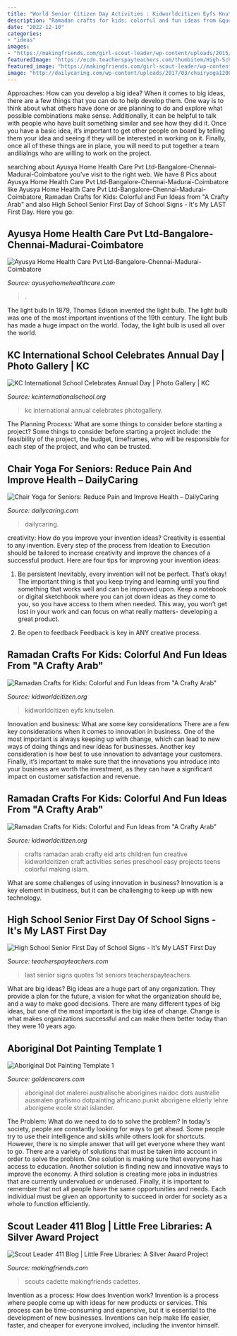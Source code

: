 ```yaml
---
title: "World Senior Citizen Day Activities : Kidworldcitizen Eyfs Knutselen"
description: "Ramadan crafts for kids: colorful and fun ideas from &quot;a crafty arab&quot;"
date: "2022-12-10"
categories:
- "ideas"
images:
- "https://makingfriends.com/girl-scout-leader/wp-content/uploads/2015/09/11807714_962862763755088_6259400444305124938_o.jpg"
featuredImage: "https://ecdn.teacherspayteachers.com/thumbitem/High-School-Senior-First-Day-of-School-Signs-It-s-My-LAST-First-Day-of-School-3259970-1500105001/original-3259970-2.jpg"
featured_image: "https://makingfriends.com/girl-scout-leader/wp-content/uploads/2015/09/11807714_962862763755088_6259400444305124938_o.jpg"
image: "http://dailycaring.com/wp-content/uploads/2017/03/chairyoga1200x630.jpg"
---
```



Approaches: How can you develop a big idea?
When it comes to big ideas, there are a few things that you can do to help develop them. One way is to think about what others have done or are planning to do and explore what possible combinations make sense. Additionally, it can be helpful to talk with people who have built something similar and see how they did it. Once you have a basic idea, it’s important to get other people on board by telling them your idea and seeing if they will be interested in working on it. Finally, once all of these things are in place, you will need to put together a team andilialngs who are willing to work on the project.

	

		
searching about Ayusya Home Health Care Pvt Ltd-Bangalore-Chennai-Madurai-Coimbatore you've visit to the right web. We have 8 Pics about Ayusya Home Health Care Pvt Ltd-Bangalore-Chennai-Madurai-Coimbatore like Ayusya Home Health Care Pvt Ltd-Bangalore-Chennai-Madurai-Coimbatore, Ramadan Crafts for Kids: Colorful and Fun Ideas from &quot;A Crafty Arab&quot; and also High School Senior First Day of School Signs - It&#039;s My LAST First Day. Here you go:
		
    
## Ayusya Home Health Care Pvt Ltd-Bangalore-Chennai-Madurai-Coimbatore

<img loading=lazy src="https://www.ayusyahomehealthcare.com/wp-content/uploads/2020/07/ghee-butter-in-glass-jar-with-wooden-spoon-e1595913450622-1024x683.jpg" onerror="this.onerror=null;this.src='https://tse4.mm.bing.net/th?id=OIP.miPLKHjOWRBGFr1ahKux5AHaE8&amp;pid=15.1';" alt="Ayusya Home Health Care Pvt Ltd-Bangalore-Chennai-Madurai-Coimbatore">

_Source: ayusyahomehealthcare.com_

>. 

	

The light bulb
In 1879, Thomas Edison invented the light bulb. The light bulb was one of the most important inventions of the 19th century. The light bulb has made a huge impact on the world. Today, the light bulb is used all over the world.

    
## KC International School Celebrates Annual Day | Photo Gallery | KC

<img loading=lazy src="https://kcinternationalschool.org/photogallery/images2014/annual-day/4.jpg" onerror="this.onerror=null;this.src='https://tse3.mm.bing.net/th?id=OIP.xMqdcHChVDRLqj6ZSiSB5gHaDj&amp;pid=15.1';" alt="KC International School Celebrates Annual Day | Photo Gallery | KC">

_Source: kcinternationalschool.org_

>kc international annual celebrates photogallery. 

	

The Planning Process: What are some things to consider before starting a project?
Some things to consider before starting a project include: the feasibility of the project, the budget, timeframes, who will be responsible for each step of the project, and who can be trusted.

    
## Chair Yoga For Seniors: Reduce Pain And Improve Health – DailyCaring

<img loading=lazy src="http://dailycaring.com/wp-content/uploads/2017/03/chairyoga1200x630.jpg" onerror="this.onerror=null;this.src='https://tse1.mm.bing.net/th?id=OIP.XdUOuc_0THQNg1GR-EZg8gHaD4&amp;pid=15.1';" alt="Chair Yoga for Seniors: Reduce Pain and Improve Health – DailyCaring">

_Source: dailycaring.com_

>dailycaring. 

	

creativity: How do you improve your invention ideas?
Creativity is essential to any invention. Every step of the process from Ideation to Execution should be tailored to increase creativity and improve the chances of a successful product. Here are four tips for improving your invention ideas:
1. Be persistent
Inevitably, every invention will not be perfect. That’s okay! The important thing is that you keep trying and learning until you find something that works well and can be improved upon. Keep a notebook or digital sketchbook where you can jot down ideas as they come to you, so you have access to them when needed. This way, you won’t get lost in your work and can focus on what really matters- developing a great product.

2. Be open to feedback
Feedback is key in ANY creative process.

    
## Ramadan Crafts For Kids: Colorful And Fun Ideas From &quot;A Crafty Arab&quot;

<img loading=lazy src="https://kidworldcitizen.org/wp-content/uploads/2016/07/70116Ramadan_Crafts_for_Kids_Series.jpg" onerror="this.onerror=null;this.src='https://tse4.mm.bing.net/th?id=OIP.D-oUA5QQSZO3nx5ny6CJhQHaNC&amp;pid=15.1';" alt="Ramadan Crafts for Kids: Colorful and Fun Ideas from &quot;A Crafty Arab&quot;">

_Source: kidworldcitizen.org_

>kidworldcitizen eyfs knutselen. 

	

Innovation and business: What are some key considerations
There are a few key considerations when it comes to innovation in business. One of the most important is always keeping up with change, which can lead to new ways of doing things and new ideas for businesses. Another key consideration is how best to use innovation to advantage your customers. Finally, it’s important to make sure that the innovations you introduce into your business are worth the investment, as they can have a significant impact on customer satisfaction and revenue.

    
## Ramadan Crafts For Kids: Colorful And Fun Ideas From &quot;A Crafty Arab&quot;

<img loading=lazy src="https://i1.wp.com/kidworldcitizen.org/wp-content/uploads/2016/07/70116Ramadan_Crafts_for_Kids_Series.jpg?resize=600%2C1057" onerror="this.onerror=null;this.src='https://tse1.mm.bing.net/th?id=OIP.uYiVcjdFA5kV1BKU-k8WFAHaND&amp;pid=15.1';" alt="Ramadan Crafts for Kids: Colorful and Fun Ideas from &quot;A Crafty Arab&quot;">

_Source: kidworldcitizen.org_

>crafts ramadan arab crafty eid arts children fun creative kidworldcitizen craft activities series preschool easy projects teens colorful making islam. 

	

What are some challenges of using innovation in business?
Innovation is a key element in business, but it can be challenging to keep up with new technology.

    
## High School Senior First Day Of School Signs - It&#039;s My LAST First Day

<img loading=lazy src="https://ecdn.teacherspayteachers.com/thumbitem/High-School-Senior-First-Day-of-School-Signs-It-s-My-LAST-First-Day-of-School-3259970-1500105001/original-3259970-2.jpg" onerror="this.onerror=null;this.src='https://tse2.mm.bing.net/th?id=OIP.znU07eg0WFt7r5pOfHgEwQAAAA&amp;pid=15.1';" alt="High School Senior First Day of School Signs - It&#039;s My LAST First Day">

_Source: teacherspayteachers.com_

>last senior signs quotes 1st seniors teacherspayteachers. 

	

What are big ideas?
Big ideas are a huge part of any organization. They provide a plan for the future, a vision for what the organization should be, and a way to make good decisions. There are many different types of big ideas, but one of the most important is the big idea of change. Change is what makes organizations successful and can make them better today than they were 10 years ago.

    
## Aboriginal Dot Painting Template 1

<img loading=lazy src="http://www.goldencarers.com/hero-images/20160304-aboriginal1.jpg" onerror="this.onerror=null;this.src='https://tse4.mm.bing.net/th?id=OIP.UmzHETbxZDgpsc8PkrFlMwAAAA&amp;pid=15.1';" alt="Aboriginal Dot Painting Template 1">

_Source: goldencarers.com_

>aboriginal dot malerei australische aborigines naidoc dots australie ausmalen grafismo dotpainting africano punkt aborigène elderly lehre aborígene ecole strait islander. 

	

The Problem: What do we need to do to solve the problem?
In today's society, people are constantly looking for ways to get ahead. Some people try to use their intelligence and skills while others look for shortcuts. However, there is no simple answer that will get everyone where they want to go. There are a variety of solutions that must be taken into account in order to solve the problem. One solution is making sure that everyone has access to education. Another solution is finding new and innovative ways to improve the economy. A third solution is creating more jobs in industries that are currently undervalued or underused. Finally, it is important to remember that not all people have the same opportunities and needs. Each individual must be given an opportunity to succeed in order for society as a whole to function efficiently.

    
## Scout Leader 411 Blog | Little Free Libraries: A Silver Award Project

<img loading=lazy src="https://makingfriends.com/girl-scout-leader/wp-content/uploads/2015/09/11807714_962862763755088_6259400444305124938_o.jpg" onerror="this.onerror=null;this.src='https://tse2.mm.bing.net/th?id=OIP.IwvMCNVlGVHzxZLMqZohVgHaH1&amp;pid=15.1';" alt="Scout Leader 411 Blog | Little Free Libraries: A Silver Award Project">

_Source: makingfriends.com_

>scouts cadette makingfriends cadettes. 

	

Invention as a process: How does Invention work?
Invention is a process where people come up with ideas for new products or services. This process can be time-consuming and expensive, but it is essential to the development of new businesses. Inventions can help make life easier, faster, and cheaper for everyone involved, including the inventor himself.

